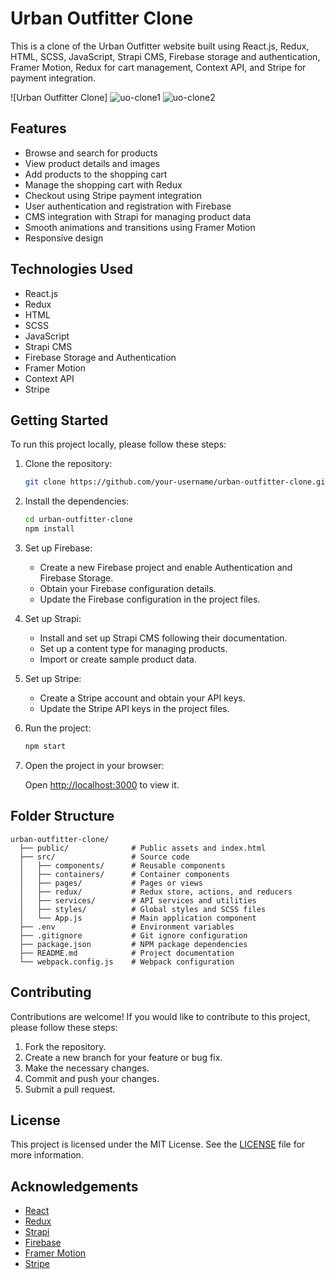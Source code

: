 # Urban Outfitter Clone

This is a clone of the Urban Outfitter website built using React.js, Redux, HTML, SCSS, JavaScript, Strapi CMS, Firebase storage and authentication, Framer Motion, Redux for cart management, Context API, and Stripe for payment integration.

![Urban Outfitter Clone]
![uo-clone1](https://github.com/OliverMorla/urban-outfitter-clone/assets/73266650/612ae3bd-dcf6-4022-8ea6-601b02d41d29)
![uo-clone2](https://github.com/OliverMorla/urban-outfitter-clone/assets/73266650/4c561a25-8e62-439d-b1d1-26e6eda965f9)

## Features

- Browse and search for products
- View product details and images
- Add products to the shopping cart
- Manage the shopping cart with Redux
- Checkout using Stripe payment integration
- User authentication and registration with Firebase
- CMS integration with Strapi for managing product data
- Smooth animations and transitions using Framer Motion
- Responsive design

## Technologies Used

- React.js
- Redux
- HTML
- SCSS
- JavaScript
- Strapi CMS
- Firebase Storage and Authentication
- Framer Motion
- Context API
- Stripe

## Getting Started

To run this project locally, please follow these steps:

1. Clone the repository:

   ```bash
   git clone https://github.com/your-username/urban-outfitter-clone.git
   ```

2. Install the dependencies:

   ```bash
   cd urban-outfitter-clone
   npm install
   ```

3. Set up Firebase:

   - Create a new Firebase project and enable Authentication and Firebase Storage.
   - Obtain your Firebase configuration details.
   - Update the Firebase configuration in the project files.

4. Set up Strapi:

   - Install and set up Strapi CMS following their documentation.
   - Set up a content type for managing products.
   - Import or create sample product data.

5. Set up Stripe:

   - Create a Stripe account and obtain your API keys.
   - Update the Stripe API keys in the project files.

6. Run the project:

   ```bash
   npm start
   ```

7. Open the project in your browser:

   Open [http://localhost:3000](http://localhost:3000) to view it.

## Folder Structure

```
urban-outfitter-clone/
  ├── public/              # Public assets and index.html
  ├── src/                 # Source code
  │   ├── components/      # Reusable components
  │   ├── containers/      # Container components
  │   ├── pages/           # Pages or views
  │   ├── redux/           # Redux store, actions, and reducers
  │   ├── services/        # API services and utilities
  │   ├── styles/          # Global styles and SCSS files
  │   └── App.js           # Main application component
  ├── .env                 # Environment variables
  ├── .gitignore           # Git ignore configuration
  ├── package.json         # NPM package dependencies
  ├── README.md            # Project documentation
  └── webpack.config.js    # Webpack configuration
```

## Contributing

Contributions are welcome! If you would like to contribute to this project, please follow these steps:

1. Fork the repository.
2. Create a new branch for your feature or bug fix.
3. Make the necessary changes.
4. Commit and push your changes.
5. Submit a pull request.

## License

This project is licensed under the MIT License. See the [LICENSE](LICENSE) file for more information.

## Acknowledgements

- [React](https://reactjs.org/)
- [Redux](https://redux.js.org/)
- [Strapi](https://strapi.io/)
- [Firebase](https://firebase.google.com/)
- [Framer Motion](https://www.framer.com/motion/)
- [Stripe](https://stripe.com/)
